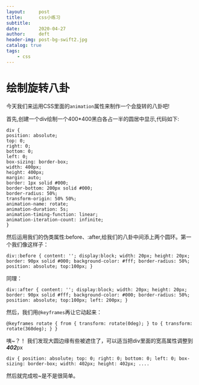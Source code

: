 ```yaml
---
layout:     post
title:      css小练习
subtitle:  
date:       2020-04-27
author:     deft
header-img: post-bg-swift2.jpg
catalog: true
tags:
    - css
---
```



# 绘制旋转八卦 #

今天我们来运用CSS里面的`animation`属性来制作一个会旋转的八卦吧!

首先,创建一个div绘制一个400*400黑白各占一半的圆居中显示,代码如下:

    div {
	position: absolute;
	top: 0;
	right: 0;
	bottom: 0;
	left: 0;
	box-sizing: border-box;
	width: 400px;
	height: 400px;
	margin: auto;
	border: 1px solid #000;
	border-bottom: 200px solid #000;
	border-radius: 50%;
	transform-origin: 50% 50%;
	animation-name: rotate;
	animation-duration: 5s;
	animation-timing-function: linear;
	animation-iteration-count: infinite;
	}
	
	
然后运用我们的伪类属性:before、:after,给我们的八卦中间添上两个圆环。第一个我们像这样子：

`div::before {
content: '';
display:block;
width: 20px;
height: 20px;
border: 90px solid #000;
background-color: #fff;
border-radius: 50%;
position: absolute;
top:100px;
}`



同理：

`div::after {
content: '';
display:block;
width: 20px;
height: 20px;
border: 90px solid #fff;
background-color: #000;
border-radius: 50%;
position: absolute;
top:100px;
left: 200px;
}`



然后，我们用`@keyframes`再让它动起来：

`@keyframes rotate {
from {
transform: rotate(0deg);
}
to {
transform: rotate(360deg);
}
}`



咦~？！ 我们发现大圆边缘有些被遮住了，可以适当把div里面的宽高属性调整到***402***px



`div {
	position: absolute;
	top: 0;
	right: 0;
	bottom: 0;
	left: 0;
	box-sizing: border-box;
	width: 402px;
	height: 402px;
		....`
		
然后就完成啦~是不是很简单。

